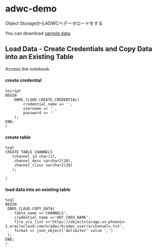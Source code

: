 # adwc-demo
Object StorageからADWCへデータロードをする

You can download [sample data](https://console.us-ashburn-1.oraclecloud.com/object-storage/buckets/liberarintaro/BucketForDemo).

## Load Data - Create Credentials and Copy Data into an Existing Table

Access the notebook.

#### create credential
```
%script
BEGIN
    DBMS_CLOUD.CREATE_CREDENTIAL(
        credential_name => '',
        username => '',
        password => ''
    );
END;
/
```

#### create table
```
%sql
CREATE TABLE CHANNELS
   (channel_id char(1),
    channel_desc varchar2(20),
    channel_class varchar2(20)
   );

/
```


#### load data into an existing table  
```
%sql
BEGIN
 DBMS_CLOUD.COPY_DATA(
    table_name =>'CHANNELS',
    credential_name =>'DEF_CRED_NAME',
    file_uri_list =>'https://objectstorage.us-phoenix-1.oraclecloud.com/n/adwc/b/adwc_user/o/channels.txt',
    format => json_object('delimiter' value ',')
 );
END;
/
```









